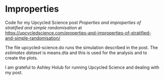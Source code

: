 # Improperties
Code for my Upcycled Science post *Properties and improperties of stratified and simple randomisation* at https://upcycledscience.com/properties-and-improperties-of-stratified-and-simple-randomisation/

The file upcycled-science.do runs the simulation described in the post. The *estimates dataset* is means.dta and this is used for the analysis and to create the plots.

I am grateful to Ashley Holub for running Upcycled Science and dealing with my post.

